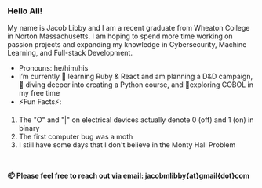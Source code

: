 ### Hello All!
  My name is Jacob Libby and I am a recent graduate from Wheaton College in Norton Massachusetts. I am hoping to spend more time working on passion projects and expanding my knowledge in Cybersecurity, Machine Learning, and Full-stack Development.

 - Pronouns: he/him/his
 - I’m currently 🌱 learning Ruby & React and am planning a D&D campaign, 🤿 diving deeper into creating a Python course, and 🚶exploring COBOL in my free time
 - ⚡Fun Facts⚡:
<ol>
  <li>The "O" and "|" on electrical devices actually denote 0 (off) and 1 (on) in binary</li>
  <li>The first computer bug was a moth</li>
  <li>I still have some days that I don't believe in the Monty Hall Problem</li>
  </ol>
        
 <br>
 
 <b>📫 Please feel free to reach out via email: jacobmlibby{at}gmail{dot}com </b>

<!--
**JacobLibby/JacobLibby** is a ✨ _special_ ✨ repository because its `README.md` (this file) appears on your GitHub profile.

Here are some ideas to get you started:

- 🔭 I’m currently working on my B.A. in Computer Science with a Minor in Mathematics and conducting research in sentiment analysis
- 👯 I’m looking to collaborate on ...
- 🤔 I’m looking for help with ...
- 💬 Ask me about ...
- 📫 How to reach me: ...
- 😄 Pronouns: he/him/his
- ⚡ Fun fact: ...
-->

